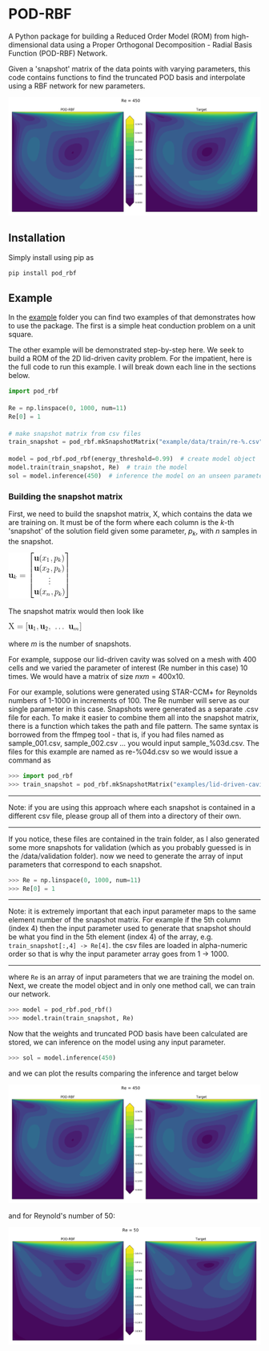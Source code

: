 # POD-RBF

A Python package for building a Reduced Order Model (ROM) from high-dimensional data using a Proper Orthogonal Decomposition - Radial Basis Function (POD-RBF) Network.

Given a 'snapshot' matrix of the data points with varying parameters, this code contains functions
to find the truncated POD basis and interpolate using a RBF network for new parameters.

![Re-450](examples/lid-driven-cavity/results-re-450.png)

## Installation

Simply install using pip as

```bash
pip install pod_rbf
```

## Example

In the [example](https://github.com/kylebeggs/POD-RBF/tree/master/examples) folder you can find two examples of that demonstrates how to use the package. The first is a simple heat conduction problem on a unit square.

The other example will be demonstrated step-by-step here. We seek to build a ROM of the 2D
lid-driven cavity problem. For the impatient, here is the full code to run this example. I will
break down each line in the sections below.

```python
import pod_rbf

Re = np.linspace(0, 1000, num=11)
Re[0] = 1

# make snapshot matrix from csv files
train_snapshot = pod_rbf.mkSnapshotMatrix("example/data/train/re-%.csv")

model = pod_rbf.pod_rbf(energy_threshold=0.99)  # create model object
model.train(train_snapshot, Re)  # train the model
sol = model.inference(450)  # inference the model on an unseen parameter
```

### Building the snapshot matrix

First, we need to build the snapshot matrix, $\bm{\mathrm{X}}$, which contains the data we are training on. It must be of the form where each column is the $k$-th 'snapshot' of the solution field given some parameter, $p_k$, with $n$ samples in the snapshot.

![snapshot equation](examples/lid-driven-cavity/eq-snapshot.png)

The snapshot matrix would then look like

![snapshot equation](examples/lid-driven-cavity/eq-snapshot-matrix.png)

where $m$ is the number of snapshots.

For example, suppose our lid-driven cavity was solved on a mesh with 400 cells and we varied the parameter of interest (Re number in this case) 10 times. We would have a matrix of size $n \mathrm{x} m=400 \mathrm{x} 10$.

For our example, solutions were generated using STAR-CCM+ for Reynolds numbers of 1-1000 in increments of 100. The Re number will serve as our single parameter in this case. Snapshots were generated as a separate .csv file for each. To make it easier to combine them all into the snapshot matrix, there is a function which takes the path and file pattern. The same syntax is borrowed from the ffmpeg tool - that is, if you had files named as sample_001.csv, sample_002.csv ... you would input sample_%03d.csv. The files for this example are named as re-%04d.csv so we would issue a command as

```python
>>> import pod_rbf
>>> train_snapshot = pod_rbf.mkSnapshotMatrix("examples/lid-driven-cavity/data/train/re-%.csv")
```

---
Note: if you are using this approach where each snapshot is contained in a different csv file,
please group all of them into a directory of their own.

---

If you notice, these files are contained in the train folder, as I also generated some more
snapshots for validation (which as you probably guessed is in the /data/validation folder). now we
need to generate the array of input parameters that correspond to each snapshot.

```python
>>> Re = np.linspace(0, 1000, num=11)
>>> Re[0] = 1
```

---
Note: it is extremely important that each input parameter maps to the same element number of the
snapshot matrix. For example if the 5th column (index 4) then the input parameter used to generate
that snapshot should be what you find in the 5th element (index 4) of the array, e.g.
```train_snapshot[:,4] -> Re[4]```. the csv files are loaded in alpha-numeric order so that is why
the input parameter array goes from  1 -> 1000.

---

where ```Re``` is an array of input parameters that we are training the model on. Next, we create the model object and in only one method call, we can train our network.

```python
>>> model = pod_rbf.pod_rbf()
>>> model.train(train_snapshot, Re)
```

Now that the weights and truncated POD basis have been calculated are stored, we can inference on
the model using any input parameter.

```python
>>> sol = model.inference(450)
```

and we can plot the results comparing the inference and target below

![Re-450](examples/lid-driven-cavity/results-re-450.png)

and for Reynold's number of 50:

![Re-450](examples/lid-driven-cavity/results-re-50.png)
